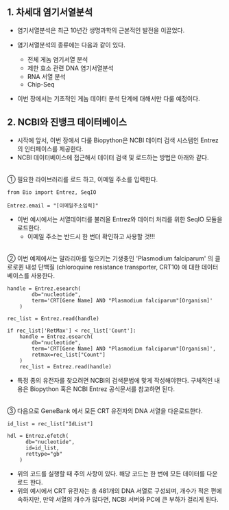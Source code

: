 ## 1. 차세대 염기서열분석
- 염기서열분석은 최근 10년간 생명과학의 근본적인 발전을 이끌었다. 
- 염기서열분석의 종류에는 다음과 같이 있다.
  - 전체 게놈 염기서열 분석
  - 제한 효소 관련 DNA 염기서열분석
  - RNA 서열 분석
  - Chip-Seq 
    
- 이번 장에서는 기초적인 게놈 데이터 분석 단계에 대해서만 다룰 예정이다. 

## 2. NCBI와 진뱅크 데이터베이스
- 시작에 앞서, 이번 장에서 다룰 Biopython은 NCBI 데이터 검색 시스템인 Entrez의 인터페이스를 제공한다.
- NCBI 데이터베이스에 접근해서 데이터 검색 및 로드하는 방법은 아래와 같다.
<br><br>
  
① 필요한 라이브러리를 로드 하고, 이메일 주소를 입력한다.
```buildoutcfg
from Bio import Entrez, SeqIO

Entrez.email = "[이메일주소입력]"
```
- 이번 예시에서는 서열데이터를 불러올 Entrez와 데이터 처리를 위한 SeqIO 모듈을 로드한다. 
  - 이메일 주소는 반드시 한 번더 확인하고 사용할 것!!!
<br><br>

② 이번 예제에서는 말라리아를 일으키는 기생충인 'Plasmodium falciparum' 의 클로로퀸 내성 단백질 (chloroquine resistance transporter, CRT10) 에 대한 데이터베이스를 사용한다.
```buildoutcfg
handle = Entrez.esearch(
        db="nucleotide",
        term='CRT[Gene Name] AND "Plasmodium falciparum"[Organism]'
    )

rec_list = Entrez.read(handle)

if rec_list['RetMax'] < rec_list['Count']:
    handle = Entrez.esearch(
        db="nucleotide",
        term='CRT[Gene Name] AND "Plasmodium falciparum"[Organism]',
        retmax=rec_list["Count"]
    )
    rec_list = Entrez.read(handle)
```

- 특정 종의 유전자를 찾으려면 NCBI의 검색문법에 맞게 작성해야한다. 구체적인 내용은 Biopython 혹은 NCBI Entrez 공식문서를 참고하면 된다.
<br><br>
  
③ 다음으로 GeneBank 에서 모든 CRT 유전자의 DNA 서열을 다운로드한다. 
```buildoutcfg
id_list = rec_list["IdList"]

hdl = Entrez.efetch(
      db="nucleotide",
      id=id_list,
      rettype="gb"
    )
```
- 위의 코드를 실행할 때 주의 사항이 있다. 해당 코드는 한 번에 모든 데이터를 다운로드 한다. 
- 위의 예시에서 CRT 유전자는 총 481개의 DNA 서열로 구성되며, 개수가 적은 편에 속하지만, 만약 서열의 개수가 많다면, NCBI 서버와 PC에 큰 부하가 걸리게 된다.
<br><br>
  

  
